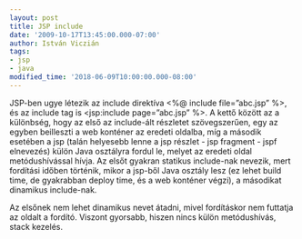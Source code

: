 ```yaml
---
layout: post
title: JSP include
date: '2009-10-17T13:45:00.000-07:00'
author: István Viczián
tags:
- jsp
- java
modified_time: '2018-06-09T10:00:00.000-08:00'
---
```


JSP-ben ugye létezik az include direktíva &lt;%@ include file=”abc.jsp”
%&gt;, és az include tag is &lt;jsp:include page=”abc.jsp” %&gt;. A
kettő között az a különbség, hogy az első az include-ált részletet
szövegszerűen, egy az egyben beilleszti a web konténer az eredeti
oldalba, míg a második esetében a jsp (talán helyesebb lenne a jsp
részlet - jsp fragment - jspf elnevezés) külön Java osztályra fordul le,
melyet az eredeti oldal metódushívással hívja. Az elsőt gyakran statikus
include-nak nevezik, mert fordítási időben történik, mikor a jsp-ből
Java osztály lesz (ez lehet build time, de gyakrabban deploy time, és a
web konténer végzi), a másodikat dinamikus include-nak.

Az elsőnek nem lehet dinamikus nevet átadni, mivel fordításkor nem
futtatja az oldalt a fordító. Viszont gyorsabb, hiszen nincs külön
metódushívás, stack kezelés.
